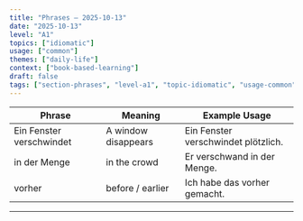 ```yaml
---
title: "Phrases — 2025-10-13"
date: "2025-10-13"
level: "A1"
topics: ["idiomatic"]
usage: ["common"]
themes: ["daily-life"]
context: ["book-based-learning"]
draft: false
tags: ["section-phrases", "level-a1", "topic-idiomatic", "usage-common", "theme-daily-life", "context-book-based-learning"]
---
```

| Phrase                  | Meaning                 | Example Usage                              |
|--------------------------|-------------------------|--------------------------------------------|
| Ein Fenster verschwindet | A window disappears     | Ein Fenster verschwindet plötzlich.        |
| in der Menge             | in the crowd            | Er verschwand in der Menge.                |
| vorher                   | before / earlier        | Ich habe das vorher gemacht.               |

---

